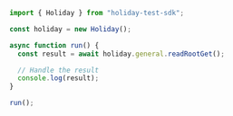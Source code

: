 <!-- Start SDK Example Usage [usage] -->
```typescript
import { Holiday } from "holiday-test-sdk";

const holiday = new Holiday();

async function run() {
  const result = await holiday.general.readRootGet();

  // Handle the result
  console.log(result);
}

run();

```
<!-- End SDK Example Usage [usage] -->